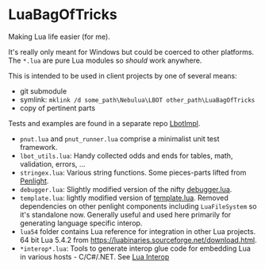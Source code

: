 # LuaBagOfTricks

Making Lua life easier (for me).

It's really only meant for Windows but could be coerced to other platforms.
The `*.lua` are pure Lua modules so *should* work anywhere.

This is intended to be used in client projects by one of several means:
  - git submodule
  - symlink: `mklink /d some_path\Nebulua\LBOT other_path\LuaBagOfTricks`
  - copy of pertinent parts

Tests and examples are found in a separate repo [LbotImpl](https://github.com/cepthomas/LbotImpl.git).

- `pnut.lua` and `pnut_runner.lua` comprise a minimalist unit test framework.
- `lbot_utils.lua`: Handy collected odds and ends for tables, math, validation, errors, ...
- `stringex.lua`: Various string functions. Some pieces-parts lifted from  [Penlight](https://github.com/lunarmodules/Penlight).
- `debugger.lua`: Slightly modified version of the nifty [debugger.lua](https://github.com/slembcke/debugger.lua).
- `template.lua`: lightly modified version of [template.lua](https://github.com/lunarmodules/Penlight).
  Removed dependencies on other penlight components including `LuaFileSystem` so it's standalone now.
  Generally useful and used here primarily for generating language specific interop.
- `lua54` folder contains Lua reference for integration in other Lua projects.
  64 bit Lua 5.4.2 from https://luabinaries.sourceforge.net/download.html.
- `*interop*.lua`: Tools to generate interop glue code for embedding Lua in various hosts - C/C#/.NET.
  See [Lua Interop](doc/Interop.md)
